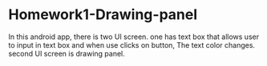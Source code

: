 # Homework1-Drawing-panel
In this android app, there is two UI screen. one has text box that allows user to input in text box and when use clicks on button, The text color changes. second UI screen is drawing panel.
